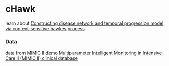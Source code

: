 # cHawk
learn about 
[Constructing disease network and temporal progression model via context-sensitive hawkes process](https://www.cc.gatech.edu/~lsong/papers/ChoDuCheSonSun15.pdf)  

### Data
data from MIMIC II demo
[Multiparameter Intelligent Monitoring in Intensive Care II (MIMIC II) clinical database](<https://www.physionet.org/mimic2/>)

